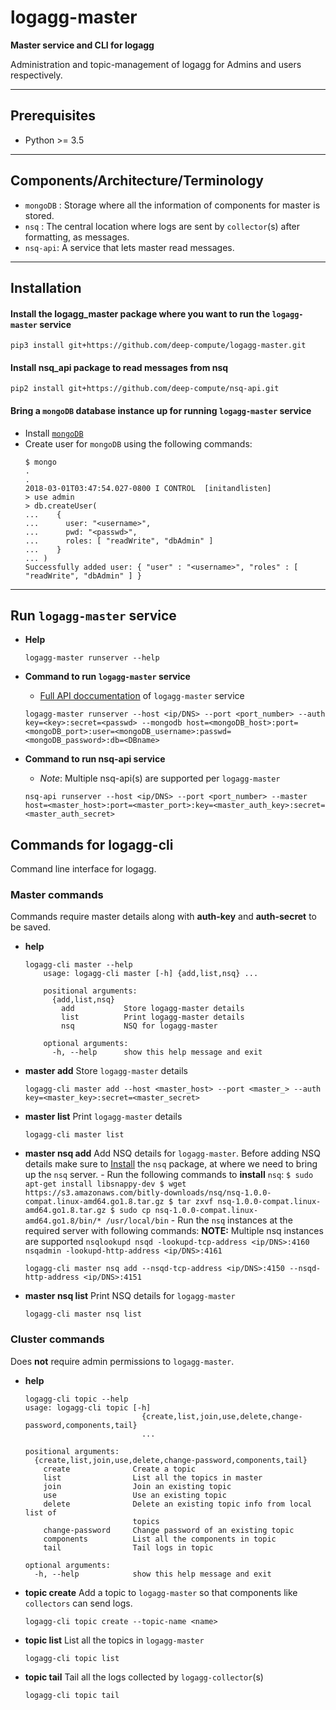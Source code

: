 # logagg-master
**Master service and CLI for logagg**

Administration and topic-management of logagg for Admins and users respectively.

----------
## Prerequisites
* Python >= 3.5
----------
## Components/Architecture/Terminology
* `mongoDB` : Storage where all the information of components for master is stored.
* `nsq` : The central location where logs are sent by `collector`(s) after formatting, as messages.
* `nsq-api`: A service that lets master read messages. 

----------
## Installation

#### Install the logagg_master package where you want to run the `logagg-master` service 
```
pip3 install git+https://github.com/deep-compute/logagg-master.git
```
#### Install nsq_api package to read messages from nsq
```
pip2 install git+https://github.com/deep-compute/nsq-api.git
```
#### Bring a `mongoDB` database instance up for running `logagg-master` service

- Install [`mongoDB`](https://docs.mongodb.com/manual/tutorial/install-mongodb-on-linux/)
- Create user for `mongoDB` using the following commands:
    ```
    $ mongo
    .
    .
    2018-03-01T03:47:54.027-0800 I CONTROL  [initandlisten] 
    > use admin
    > db.createUser(
    ...    {
    ...      user: "<username>",
    ...      pwd: "<passwd>",
    ...      roles: [ "readWrite", "dbAdmin" ]
    ...    }
    ... )
    Successfully added user: { "user" : "<username>", "roles" : [ "readWrite", "dbAdmin" ] }
    ```
----------
## Run `logagg-master` service
* **Help**
    ```
    logagg-master runserver --help
    ```
* **Command to run `logagg-master` service**
     - [Full API doccumentation](https://) of `logagg-master` service
    ```
    logagg-master runserver --host <ip/DNS> --port <port_number> --auth key=<key>:secret=<passwd> --mongodb host=<mongoDB_host>:port=<mongoDB_port>:user=<mongoDB_username>:passwd=<mongoDB_password>:db=<DBname>
    ```

* **Command to run nsq-api service**
    - *Note*: Multiple nsq-api(s) are supported per `logagg-master`
    ```
    nsq-api runserver --host <ip/DNS> --port <port_number> --master host=<master_host>:port=<master_port>:key=<master_auth_key>:secret=<master_auth_secret>
    ```

## Commands for logagg-cli
Command line interface for logagg.
### Master commands
Commands require master details along with **auth-key** and **auth-secret** to be saved.
* **help**
    ```
    logagg-cli master --help
        usage: logagg-cli master [-h] {add,list,nsq} ...

        positional arguments:
          {add,list,nsq}
            add           Store logagg-master details
            list          Print logagg-master details
            nsq           NSQ for logagg-master

        optional arguments:
          -h, --help      show this help message and exit
    ```
* **master add**
    Store `logagg-master` details
    ```
    logagg-cli master add --host <master_host> --port <master_> --auth key=<master_key>:secret=<master_secret>
    ```
* **master list**
    Print `logagg-master` details
    ```
    logagg-cli master list
    ```
* **master nsq add**
    Add NSQ details for `logagg-master`.
    Before adding NSQ details make sure to [Install](http://nsq.io/deployment/installing.html) the `nsq` package, at where we need to bring up the `nsq` server.
        - Run the following commands to **install** `nsq`:
        ```
        $ sudo apt-get install libsnappy-dev
        $ wget https://s3.amazonaws.com/bitly-downloads/nsq/nsq-1.0.0-compat.linux-amd64.go1.8.tar.gz
        $ tar zxvf nsq-1.0.0-compat.linux-amd64.go1.8.tar.gz
        $ sudo cp nsq-1.0.0-compat.linux-amd64.go1.8/bin/* /usr/local/bin
        ```
        - Run the `nsq` instances at the required server with following commands:
        **NOTE:** Multiple nsq instances are supported
            ```
            nsqlookupd
            nsqd -lookupd-tcp-address <ip/DNS>:4160
            nsqadmin -lookupd-http-address <ip/DNS>:4161
            ```
    ```
    logagg-cli master nsq add --nsqd-tcp-address <ip/DNS>:4150 --nsqd-http-address <ip/DNS>:4151
    ```
* **master nsq list**
    Print NSQ details for `logagg-master`
    ```
    logagg-cli master nsq list
    ```
### Cluster commands
Does **not** require admin permissions to `logagg-master`.
* **help**
    ```
    logagg-cli topic --help
    usage: logagg-cli topic [-h]
                              {create,list,join,use,delete,change-password,components,tail}
                              ...

    positional arguments:
      {create,list,join,use,delete,change-password,components,tail}
        create              Create a topic
        list                List all the topics in master
        join                Join an existing topic
        use                 Use an existing topic
        delete              Delete an existing topic info from local list of
                            topics
        change-password     Change password of an existing topic
        components          List all the components in topic
        tail                Tail logs in topic

    optional arguments:
      -h, --help            show this help message and exit
    ```
* **topic create**
    Add a topic to `logagg-master` so that components like `collectors` can send logs.
    ```
    logagg-cli topic create --topic-name <name>
    ```
* **topic list**
    List all the topics in `logagg-master`
    ```
    logagg-cli topic list
    ```
* **topic tail**
    Tail all the logs collected by `logagg-collector`(s)
    ```
    logagg-cli topic tail
    ```
